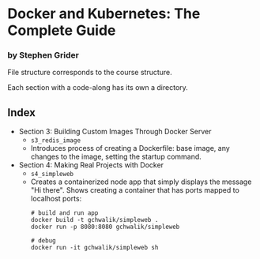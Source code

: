 # Docker and Kubernetes: The Complete Guide 
### by Stephen Grider

File structure corresponds to the course structure.

Each section with a code-along has its own a directory. 

## Index 
* Section 3: Building Custom Images Through Docker Server
    * `s3_redis_image`
    * Introduces process of creating a Dockerfile: base image, any changes to the image, setting the startup command.
* Section 4: Making Real Projects with Docker
    * `s4_simpleweb`
    * Creates a containerized node app that simply displays the message "Hi there". Shows creating a container that has ports mapped to localhost ports:
      ```
      # build and run app
      docker build -t gchwalik/simpleweb .
      docker run -p 8080:8080 gchwalik/simpleweb

      # debug
      docker run -it gchwalik/simpleweb sh
      ```